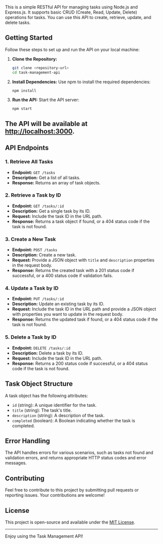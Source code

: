 This is a simple RESTful API for managing tasks using Node.js and Express.js. It supports basic CRUD (Create, Read, Update, Delete) operations for tasks. You can use this API to create, retrieve, update, and delete tasks.

## Getting Started

Follow these steps to set up and run the API on your local machine:

1. **Clone the Repository:**

   ```bash
   git clone <repository-url>
   cd task-management-api

   ```

2. **Install Dependencies:**
   Use npm to install the required dependencies:

   ```bash
   npm install
   ```

3. **Run the API:**
   Start the API server:

   ```
   npm start
   ```

## The API will be available at [http://localhost:3000](http://localhost:3000/).

## API Endpoints

### 1. Retrieve All Tasks

- **Endpoint:** `GET /tasks`
- **Description:** Get a list of all tasks.
- **Response:** Returns an array of task objects.

### 2. Retrieve a Task by ID

- **Endpoint:** `GET /tasks/:id`
- **Description:** Get a single task by its ID.
- **Request:** Include the task ID in the URL path.
- **Response:** Returns a task object if found, or a 404 status code if the task is not found.

### 3. Create a New Task

- **Endpoint:** `POST /tasks`
- **Description:** Create a new task.
- **Request:** Provide a JSON object with `title` and `description` properties in the request body.
- **Response:** Returns the created task with a 201 status code if successful, or a 400 status code if validation fails.

### 4. Update a Task by ID

- **Endpoint:** `PUT /tasks/:id`
- **Description:** Update an existing task by its ID.
- **Request:** Include the task ID in the URL path and provide a JSON object with properties you want to update in the request body.
- **Response:** Returns the updated task if found, or a 404 status code if the task is not found.

### 5. Delete a Task by ID

- **Endpoint:** `DELETE /tasks/:id`
- **Description:** Delete a task by its ID.
- **Request:** Include the task ID in the URL path.
- **Response:** Returns a 200 status code if successful, or a 404 status code if the task is not found.

## Task Object Structure

A task object has the following attributes:

- `id` (string): A unique identifier for the task.
- `title` (string): The task's title.
- `description` (string): A description of the task.
- `completed` (boolean): A Boolean indicating whether the task is completed.

## Error Handling

The API handles errors for various scenarios, such as tasks not found and validation errors, and returns appropriate HTTP status codes and error messages.

## Contributing

Feel free to contribute to this project by submitting pull requests or reporting issues. Your contributions are welcome!

## License

This project is open-source and available under the [MIT License](https://chat.openai.com/c/LICENSE).

---

Enjoy using the Task Management API!
